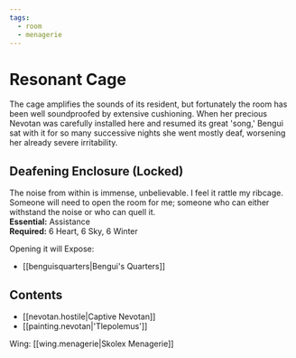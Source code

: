 ```yaml
---
tags:
  - room
  - menagerie
---
```

# Resonant Cage  
The cage amplifies the sounds of its resident, but fortunately the room has been well soundproofed by extensive cushioning. When her precious Nevotan was carefully installed here and resumed its great 'song,' Bengui sat with it for so many successive nights she went mostly deaf, worsening her already severe irritability.  
## Deafening Enclosure (Locked)  
The noise from within is immense, unbelievable. I feel it rattle my ribcage. Someone will need to open the room for me; someone who can either withstand the noise or who can quell it.  
**Essential:** Assistance  
**Required:** 6 Heart, 6 Sky, 6 Winter  
  
Opening it will Expose:  
- [[benguisquarters|Bengui's Quarters]] 
## Contents  
- [[nevotan.hostile|Captive Nevotan]]
- [[painting.nevotan|'Tlepolemus']]

Wing: [[wing.menagerie|Skolex Menagerie]]